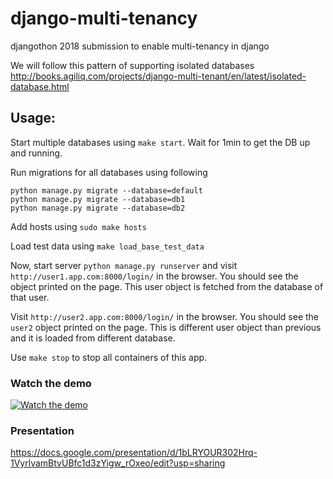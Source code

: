 
# django-multi-tenancy

djangothon 2018 submission to enable multi-tenancy in django

We will follow this pattern of supporting isolated databases http://books.agiliq.com/projects/django-multi-tenant/en/latest/isolated-database.html


## Usage:
Start multiple databases using `make start`. Wait for 1min to get the DB up and running.


Run migrations for all databases using following
```
python manage.py migrate --database=default
python manage.py migrate --database=db1
python manage.py migrate --database=db2
```

Add hosts using `sudo make hosts`

Load test data using `make load_base_test_data`

Now, start server `python manage.py runserver` and visit `http://user1.app.com:8000/login/` in the browser.
You should see the object printed on the page. This user object is fetched from the database of that user.

Visit `http://user2.app.com:8000/login/` in the browser.
You should see the `user2` object printed on the page. This is different user object than previous and it is loaded from different database.

Use `make stop` to stop all containers of this app.

### Watch the demo
[![Watch the demo](https://img.youtube.com/vi/Q0ihUxLz9Ks/maxresdefault.jpg)](https://youtu.be/Q0ihUxLz9Ks)



### Presentation
https://docs.google.com/presentation/d/1bLRYOUR302Hrq-1VyrlvamBtvUBfc1d3zYigw_rOxeo/edit?usp=sharing

